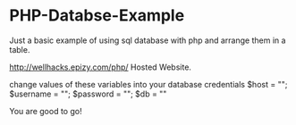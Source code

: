 # PHP-Databse-Example
Just a basic example of using sql database with php and arrange them in a table.

http://wellhacks.epizy.com/php/
Hosted Website.

change values of these variables into your database credentials
$host = "";
$username = "";
$password = "";
$db = ""


You are good to go!
